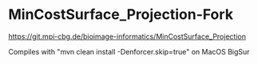 # MinCostSurface_Projection-Fork
https://git.mpi-cbg.de/bioimage-informatics/MinCostSurface_Projection


Compiles with "mvn clean install -Denforcer.skip=true" on MacOS BigSur
